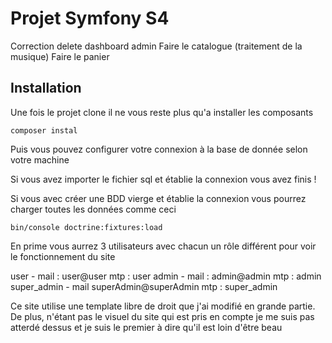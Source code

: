 # Projet Symfony S4

Correction delete dashboard admin
Faire le catalogue (traitement de la musique)
Faire le panier

## Installation

Une fois le projet clone il ne vous reste plus qu'a installer les composants
```
composer instal
```
Puis vous pouvez configurer votre connexion à la base de donnée selon votre machine

Si vous avez importer le fichier sql et établie la connexion vous avez finis !

Si vous avec créer une BDD vierge et établie la connexion vous pourrez charger 
toutes les données comme ceci
```
bin/console doctrine:fixtures:load
```
En prime vous aurrez 3 utilisateurs avec chacun un rôle différent pour voir le fonctionnement du site

user - mail : user@user mtp : user
admin - mail : admin@admin mtp : admin
super_admin - mail superAdmin@superAdmin mtp : super_admin


Ce site utilise une template libre de droit que j'ai modifié en grande partie. De plus, n'étant pas le visuel du site qui est pris en compte je me suis pas atterdé dessus et je suis le premier à dire qu'il est loin d'être beau



